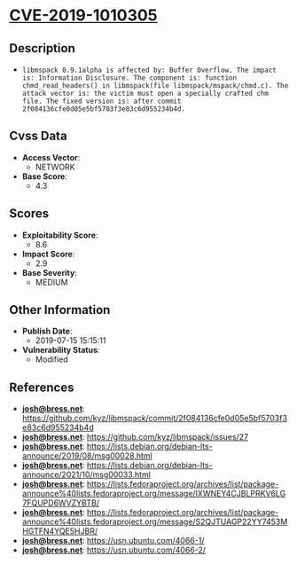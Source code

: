 
# [CVE-2019-1010305](https://cve.mitre.org/cgi-bin/cvename.cgi?name=CVE-2019-1010305)

## Description

- `libmspack 0.9.1alpha is affected by: Buffer Overflow. The impact is: Information Disclosure. The component is: function chmd_read_headers() in libmspack(file libmspack/mspack/chmd.c). The attack vector is: the victim must open a specially crafted chm file. The fixed version is: after commit 2f084136cfe0d05e5bf5703f3e83c6d955234b4d.`

## Cvss Data

- **Access Vector**:
  - NETWORK
- **Base Score**:
  - 4.3

## Scores

- **Exploitability Score**:
  - 8.6
- **Impact Score**:
  - 2.9
- **Base Severity**:
  - MEDIUM

## Other Information

- **Publish Date**:
  - 2019-07-15 15:15:11
- **Vulnerability Status**:
  - Modified

## References

- **josh@bress.net**: https://github.com/kyz/libmspack/commit/2f084136cfe0d05e5bf5703f3e83c6d955234b4d
- **josh@bress.net**: https://github.com/kyz/libmspack/issues/27
- **josh@bress.net**: https://lists.debian.org/debian-lts-announce/2019/08/msg00028.html
- **josh@bress.net**: https://lists.debian.org/debian-lts-announce/2021/10/msg00033.html
- **josh@bress.net**: https://lists.fedoraproject.org/archives/list/package-announce%40lists.fedoraproject.org/message/IXWNEY4CJBLPRKV6LG7FQUPD6WVZYBTB/
- **josh@bress.net**: https://lists.fedoraproject.org/archives/list/package-announce%40lists.fedoraproject.org/message/S2QJTUAGP22YY7453MHGTFN4YQE5HJBR/
- **josh@bress.net**: https://usn.ubuntu.com/4066-1/
- **josh@bress.net**: https://usn.ubuntu.com/4066-2/
